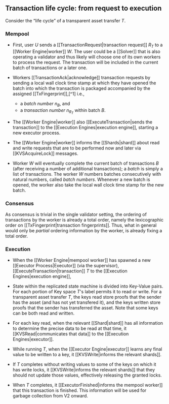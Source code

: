 ## Transaction life cycle: from request to execution

Consider the “life cycle” of a transparent asset transfer $T$.

### Mempool

- First,
  user $U$ sends a [[TransactionRequest|transaction request]]
  $R_T$ to a [[Worker Engine|worker]] $W$.
  The user could be a [[Solver]] that is also operating a validator
  and thus likely will choose one of its own workers to process the request.
  The transaction will be included in the current batch of transactions
  or a later one.

- Workers [[TransactionAck|acknowledge]] transaction requests by sending
  a local wall clock time stamp at which they have opened the batch into which
  the transaction is packaged
  accompanied by the assigned [[TxFingerprint]],[^1] i.e.,
  - a _batch number_ $n_B$, and
  - a _transaction number_ $n_{R_T}$ within batch $B$.

<!-- (this will help in the future to complement ferveo for additional MEV protection (so that txs that are submitted in encrypted form to a worker should be processes speedily)
-->
- The [[Worker Engine|worker]] also
  [[ExecuteTransaction|sends the transaction]] to the
  [[Execution Engines|execution engine]],
  starting a new executor process.

- The [[Worker Engine|worker]] informs the [[Shards|shard]] about
  read and write requests that are to be performed now and later
  via [[KVSAcquireLock]] messages.

- Worker $W$ will eventually complete the current batch of transactions $B$
  (after  receiving a number of additional transactions);
  a _batch_ is simply a list of transactions.
  The worker $W$ numbers batches consecutively with natural numbers,
  called _batch numbers_.
  Whenever a new batch is opened,
  the worker also take the local wall clock time stamp for the new batch.

<!--
After closing batch $B$, worker $W$:
- informs its primary $P$ (another engine within the same validator) of the
    [[NewWorkerHash|new worker hash]] $H_B$ for the batch $B$
overkill for V1 as we might scratch the primary anyway
- sends acknowledgments to users in the form of
  a transaction hash with two time stamps
  - one for when the including [[Batch|batch]] was opened
  - and one for when the [[Batch|batch]] was closed
    and the corresponding worker hash was sent off to the primary[^1 time stamp]
-->

### Consensus

As consensus is trivial in the single validator setting,
the ordering of transactions by the worker is already a total order,
namely the lexicographic order on [[TxFingerprint|transaction fingerprints]].
Thus,
what in general would only be _partial_ ordering information by the worker,
is already fixing a total order.

### Execution

- When the [[Worker Engine|mempool worker]] has spawned
  a new [[Executor Process|Executor]] (via the supervisor),
  [[ExecuteTransaction|transaction]] $T$
  to the [[Execution Engines|execution engine]],

- State within the replicated state machine is divided into Key-Value pairs.
  For each portion of Key space $T$'s label permits it to read or
  write.
  For a transparent asset transfer $T$,
  the keys read store proofs
  that the sender has the asset (and has not yet transfered it), and
  the keys written store proofs that the sender has transferred
  the asset.
  Note that some keys can be both read and written.

- For each key read,
  when the relevant [[Shard|shard]] has all information to
  determine the precise data to be read at that time,<!--
  (identifies a unique previous transaction and
  learns the data written by that transaction)-->
  it [[KVSRead|communicates that data]] to the
  [[Execution Engines|executor]].

- While running $T$,
  when the [[Executor Engine|executor]] learns
  any final value to be written to a key,
  it [[KVSWrite|informs the relevant shards]].

<!--
<<👇 maybe v2⁺ because expensive and tx ack should do the trick for V1 >>
- Transaction $T$ can instruct the [[Executor Engine|executor]] to
   perform other side effects
   (such as sending messages to the client), so long as the state
   changes $T$ makes remain deterministic, depending only on $T$ and
   on the values read.
-->

- If $T$ completes without writing values to
  some of the keys on which it has write locks,
  it [[KVSWrite|informs the relevant shards]]
  that they should not update those values,
  effectively releasing the granted locks.

- When $T$ completes, it
  [[ExecutorFinished|informs the mempool worker]] that this
  transaction is finished.
  This information will be used for garbage collection
  from V2 onward.
